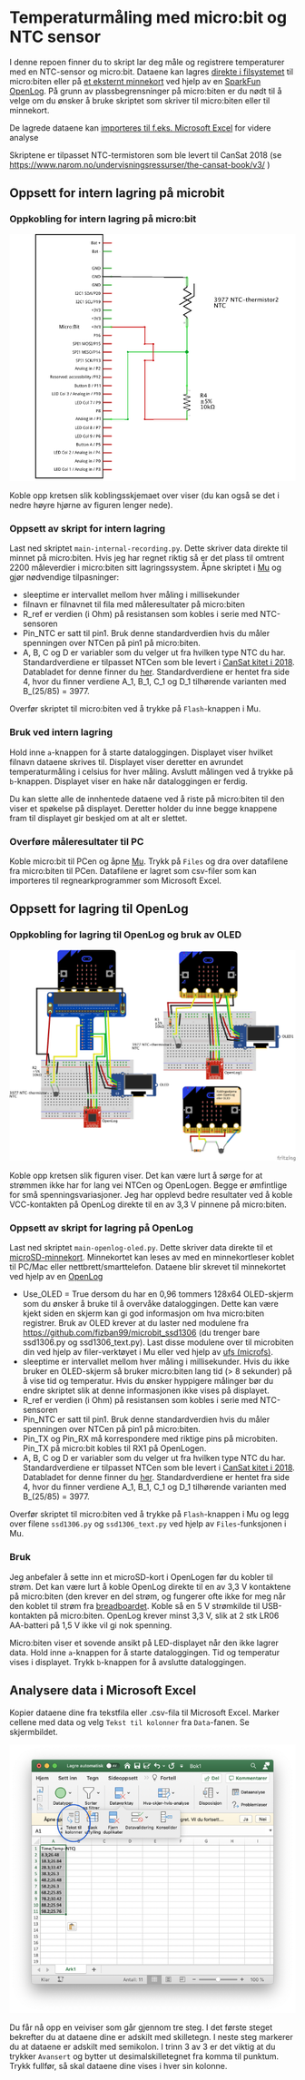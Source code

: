 # Temperaturmåling med micro:bit og NTC sensor

I denne repoen finner du to skript lar deg måle og registrere temperaturer med en NTC-sensor og micro:bit. Dataene kan lagres [direkte i filsystemet](#oppsett-for-intern-lagring-på-microbit) til micro:biten eller på [et eksternt minnekort](#oppsett-for-lagring-til-openlog) ved hjelp av en [SparkFun OpenLog](https://learn.sparkfun.com/tutorials/openlog-hookup-guide). På grunn av plassbegrensninger på micro:biten er du nødt til å velge om du ønsker å bruke skriptet som skriver til micro:biten eller til minnekort.

De lagrede dataene kan [importeres til f.eks. Microsoft Excel](#analysere-data-i-microsoft-excel) for videre analyse

Skriptene er tilpasset NTC-termistoren som ble levert til CanSat 2018 (se <https://www.narom.no/undervisningsressurser/the-cansat-book/v3/> )

## Oppsett for intern lagring på microbit

### Oppkobling for intern lagring på micro:bit

![Fritzing schematic](microbit-ntc-schem.png)

Koble opp kretsen slik koblingsskjemaet over viser (du kan også se det i nedre høyre hjørne av figuren lenger nede).

### Oppsett av skript for intern lagring

Last ned skriptet `main-internal-recording.py`. Dette skriver data direkte til minnet på micro:biten. Hvis jeg har regnet riktig så er det plass til omtrent 2200 måleverdier i micro:biten sitt lagringssystem. Åpne skriptet i [Mu](https://codewith.mu/en/) og gjør nødvendige tilpasninger:

- sleeptime er intervallet mellom hver måling i millisekunder
- filnavn er filnavnet til fila med måleresultater på micro:biten
- R_ref er verdien (i Ohm) på resistansen som kobles i serie med NTC-sensoren
- Pin_NTC er satt til pin1. Bruk denne standardverdien hvis du måler spenningen over NTCen på pin1 på micro:biten.
- A, B, C og D er variabler som du velger ut fra hvilken type NTC du har. Standardverdiene er tilpasset NTCen som ble levert i [CanSat kitet i 2018](https://www.narom.no/undervisningsressurser/the-cansat-book/v3/). Databladet for denne finner du [her](https://www.vishay.com/docs/29049/ntcle100.pdf). Standardverdiene er hentet fra side 4, hvor du finner verdiene A_1, B_1, C_1 og D_1 tilhørende varianten med B_(25/85) = 3977.

Overfør skriptet til micro:biten ved å trykke på `Flash`-knappen i Mu. 

### Bruk ved intern lagring

Hold inne `a`-knappen for å starte dataloggingen. Displayet viser hvilket filnavn dataene skrives til. Displayet viser deretter en avrundet temperaturmåling i celsius for hver måling. Avslutt målingen ved å trykke på `b`-knappen. Displayet viser en hake når dataloggingen er ferdig.

Du kan slette alle de innhentede dataene ved å riste på micro:biten til den viser et spøkelse på displayet. Deretter holder du inne begge knappene fram til displayet gir beskjed om at alt er slettet.

### Overføre måleresultater til PC

Koble micro:bit til PCen og åpne [Mu](https://codewith.mu/en/). Trykk på `Files` og dra over datafilene fra micro:biten til PCen. Datafilene er lagret som csv-filer som kan importeres til regnearkprogrammer som Microsoft Excel.

## Oppsett for lagring til OpenLog

### Oppkobling for lagring til OpenLog og bruk av OLED

![Fritzing breadboard circuit diagram](microbit-ntc-fritzing.png)

Koble opp kretsen slik figuren viser. Det kan være lurt å sørge for at strømmen ikke har for lang vei NTCen og OpenLogen. Begge er ømfintlige for små spenningsvariasjoner. Jeg har opplevd bedre resultater ved å koble VCC-kontakten på OpenLog direkte til en av 3,3 V pinnene på micro:biten. 

### Oppsett av skript for lagring på OpenLog

Last ned skriptet `main-openlog-oled.py`. Dette skriver data direkte til et [microSD-minnekort](https://no.wikipedia.org/wiki/MicroSD). Minnekortet kan leses av med en minnekortleser koblet til PC/Mac eller nettbrett/smarttelefon. Dataene blir skrevet til minnekortet ved hjelp av en [OpenLog](https://learn.sparkfun.com/tutorials/openlog-hookup-guide)

- Use_OLED = True dersom du har en 0,96 tommers 128x64 OLED-skjerm som du ønsker å bruke til å overvåke dataloggingen. Dette kan være kjekt siden en skjerm kan gi god informasjon om hva micro:biten registrer.  Bruk av OLED krever at du laster ned modulene fra https://github.com/fizban99/microbit_ssd1306 (du trenger bare ssd1306.py og ssd1306_text.py). Last disse modulene over til microbiten din ved hjelp av filer-verktøyet i Mu eller ved hjelp av [ufs (microfs)](https://microfs.readthedocs.io/en/latest/).
- sleeptime er intervallet mellom hver måling i millisekunder. Hvis du ikke bruker en OLED-skjerm så bruker micro:biten lang tid (> 8 sekunder) på å vise tid og temperatur. Hvis du ønsker hyppigere målinger bør du endre skriptet slik at denne informasjonen ikke vises på displayet.
- R_ref er verdien (i Ohm) på resistansen som kobles i serie med NTC-sensoren
- Pin_NTC er satt til pin1. Bruk denne standardverdien hvis du måler spenningen over NTCen på pin1 på micro:biten.
- Pin_TX og Pin_RX må korrespondere med riktige pins på microbiten. Pin_TX på micro:bit kobles til RX1 på OpenLogen.
- A, B, C og D er variabler som du velger ut fra hvilken type NTC du har. Standardverdiene er tilpasset NTCen som ble levert i [CanSat kitet i 2018](https://www.narom.no/undervisningsressurser/the-cansat-book/v3/). Databladet for denne finner du [her](https://www.vishay.com/docs/29049/ntcle100.pdf). Standardverdiene er hentet fra side 4, hvor du finner verdiene A_1, B_1, C_1 og D_1 tilhørende varianten med B_(25/85) = 3977.

Overfør skriptet til micro:biten ved å trykke på `Flash`-knappen i Mu og legg over filene `ssd1306.py` og `ssd1306_text.py` ved hjelp av `Files`-funksjonen i Mu.

### Bruk

Jeg anbefaler å sette inn et microSD-kort i OpenLogen før du kobler til strøm. Det kan være lurt å koble OpenLog direkte til en av 3,3 V kontaktene på micro:biten (den krever en del strøm, og fungerer ofte ikke for meg når den koblet til strøm fra [breadboardet](https://en.wikipedia.org/wiki/Breadboard). Koble så en 5 V strømkilde til USB-kontakten på micro:biten. OpenLog krever minst 3,3 V, slik at 2 stk LR06 AA-batteri på 1,5 V ikke vil gi nok spenning.

Micro:biten viser et sovende ansikt på LED-displayet når den ikke lagrer data. Hold inne `a`-knappen for å starte dataloggingen. Tid og temperatur vises i displayet. Trykk `b`-knappen for å avslutte dataloggingen.

## Analysere data i Microsoft Excel

Kopier dataene dine fra tekstfila eller .csv-fila til Microsoft Excel. Marker cellene med data og velg `Tekst til kolonner` fra `Data`-fanen. Se skjermbildet.

![Excel skjermbilde](excel-screenshot.png)

Du får nå opp en veiviser som går gjennom tre steg. I det første steget bekrefter du at dataene dine er adskilt med skilletegn. I neste steg markerer du at dataene er adskilt med semikolon. I trinn 3 av 3 er det viktig at du trykker `Avansert` og bytter ut desimalskilletegnet fra komma til punktum. Trykk fullfør, så skal dataene dine vises i hver sin kolonne.